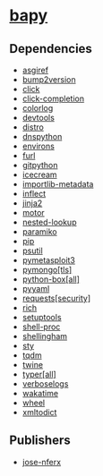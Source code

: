 # [bapy](https://pypi.org/project/bapy)

## Dependencies
- [asgiref](packages/a/asgiref.md)
- [bump2version](packages/b/bump2version.md)
- [click](packages/c/click.md)
- [click-completion](packages/c/click-completion.md)
- [colorlog](packages/c/colorlog.md)
- [devtools](packages/d/devtools.md)
- [distro](packages/d/distro.md)
- [dnspython](packages/d/dnspython.md)
- [environs](packages/e/environs.md)
- [furl](packages/f/furl.md)
- [gitpython](packages/g/gitpython.md)
- [icecream](packages/i/icecream.md)
- [importlib-metadata](packages/i/importlib-metadata.md)
- [inflect](packages/i/inflect.md)
- [jinja2](packages/j/jinja2.md)
- [motor](packages/m/motor.md)
- [nested-lookup](packages/n/nested-lookup.md)
- [paramiko](packages/p/paramiko.md)
- [pip](packages/p/pip.md)
- [psutil](packages/p/psutil.md)
- [pymetasploit3](packages/p/pymetasploit3.md)
- [pymongo[tls]](packages/p/pymongo.md)
- [python-box[all]](packages/p/python-box.md)
- [pyyaml](packages/p/pyyaml.md)
- [requests[security]](packages/r/requests.md)
- [rich](packages/r/rich.md)
- [setuptools](packages/s/setuptools.md)
- [shell-proc](packages/s/shell-proc.md)
- [shellingham](packages/s/shellingham.md)
- [sty](packages/s/sty.md)
- [tqdm](packages/t/tqdm.md)
- [twine](packages/t/twine.md)
- [typer[all]](packages/t/typer.md)
- [verboselogs](packages/v/verboselogs.md)
- [wakatime](packages/w/wakatime.md)
- [wheel](packages/w/wheel.md)
- [xmltodict](packages/x/xmltodict.md)



## Publishers
- [jose-nferx](https://pypi.org/user/jose-nferx)

